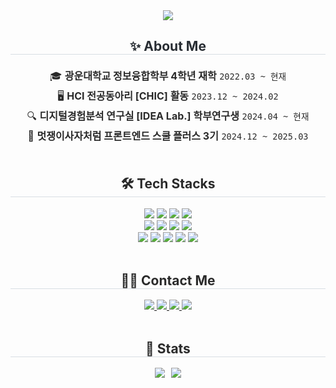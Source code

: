 <div align="center">
    <img src="https://capsule-render.vercel.app/api?type=waving&color=0:dad4ec,100:f3e7e9&height=200&text=Welcome%20to%20Ahyun's%20Github%20👋&animation=fadeIn&fontColor=2A2A2A&fontSize=35" />
</div>

<div align="center">
    <h2 style="border-bottom: 1px solid #d8dee4; color: #282d33;">✨ About Me</h2>
    <div style="font-size: 16px; text-align: center; color: #2A2A2A; line-height: 2.0;">
        🎓 <b>광운대학교 정보융합학부 4학년 재학</b>
        <code>2022.03 ~ 현재</code><br>
        🖥️ <b>HCI 전공동아리 [CHIC] 활동</b> 
        <code>2023.12 ~ 2024.02</code> <br>
        🔍 <b>디지털경험분석 연구실 [IDEA Lab.] 학부연구생</b> 
        <code>2024.04 ~ 현재</code> <br>
        🚀 <b>멋쟁이사자처럼 프론트엔드 스쿨 플러스 3기</b> 
        <code>2024.12 ~ 2025.03</code>
    </div>
</div>

<br>

<div align="center">
    <h2 style="border-bottom: 1px solid #d8dee4; color: #2A2A2A;">🛠️ Tech Stacks</h2>
    <div style="margin: 0 auto; text-align: center;">
        <img src="https://img.shields.io/badge/React-61DAFB?style=flat&logo=React&logoColor=white">
        <img src="https://img.shields.io/badge/TypeScript-3178C6?style=flat&logo=TypeScript&logoColor=white">
        <img src="https://img.shields.io/badge/Javascript-F7DF1E?style=flat&logo=Javascript&logoColor=white">
        <img src="https://img.shields.io/badge/Next.js-000000?style=flat&logo=Next.js&logoColor=white">
        <br>
        <img src="https://img.shields.io/badge/HTML5-E34F26?style=flat&logo=HTML5&logoColor=white">
        <img src="https://img.shields.io/badge/CSS3-1572B6?style=flat&logo=CSS3&logoColor=white">
        <img src="https://img.shields.io/badge/Sass-CC6699?style=flat&logo=Sass&logoColor=white">
        <img src="https://img.shields.io/badge/Tailwind CSS-06B6D4?style=flat&logo=Tailwind CSS&logoColor=white">
        <br>
        <img src="https://img.shields.io/badge/Figma-F24E1E?style=flat&logo=Figma&logoColor=white">
        <img src="https://img.shields.io/badge/Vercel-000000?style=flat&logo=Vercel&logoColor=white">
        <img src="https://img.shields.io/badge/Node.js-339933?style=flat&logo=Node.js&logoColor=white">
        <img src="https://img.shields.io/badge/MongoDB-47A248?style=flat&logo=MongoDB&logoColor=white">
        <img src="https://img.shields.io/badge/MySQL-4479A1?style=flat&logo=MySQL&logoColor=white">
    </div>
</div>

<br>

<div align="center">
    <h2 style="border-bottom: 1px solid #d8dee4; color: #2A2A2A;">🧑‍💻 Contact Me</h2>
    <div align="center">
        <a href="https://velog.io/@nuyhanos">
            <img src="https://img.shields.io/badge/Velog-20C997?style=flat&logo=Velog&logoColor=white">
        </a>
        <a href="https://immediate-stem-e50.notion.site/son-ahyun">
            <img src="https://img.shields.io/badge/Notion-000000?style=flat&logo=Notion&logoColor=white">
        </a>
        <a href="mailto:dkgus3731@gmail.com">
            <img src="https://img.shields.io/badge/Gmail-EA4335?style=flat&logo=Gmail&logoColor=white">
        </a>
        <a href="mailto:dkgus731@naver.com">
            <img src="https://img.shields.io/badge/Naver-03C75A?style=flat&logo=Naver&logoColor=white">
        </a>
    </div>
</div>

<br>

<div align="center"> 
    <h2 style="border-bottom: 1px solid #d8dee4; color: #2A2A2A;">🏅 Stats</h2>
    <div style="display: flex; justify-content: center; gap: 10px;">
        <img src="https://github-readme-stats.vercel.app/api?username=iinuyha&bg_color=180,00000000,00000000&title_color=000000&text_color=000000"/>
        <img src="https://github-readme-stats.vercel.app/api/top-langs/?username=iinuyha&layout=compact&bg_color=180,00000000,00000000&title_color=000000&text_color=000000"/>
    </div>
</div>
